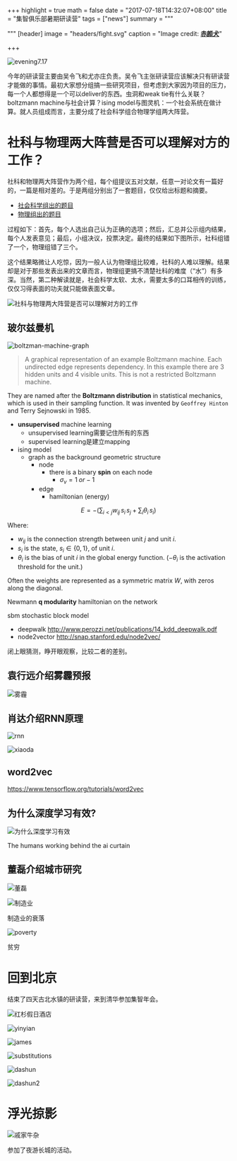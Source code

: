 +++
highlight = true
math = false
date = "2017-07-18T14:32:07+08:00"
title = "集智俱乐部暑期研读营"
tags = ["news"]
summary = """

"""
[header]
  image = "headers/fight.svg"
  caption = "Image credit: [**赤颜犬**](https://github.com/gcushen/hugo-academic/)"

+++


![evening7.17](/img/qiniu/night.png)



今年的研读营主要由吴令飞和尤亦庄负责。吴令飞主张研读营应该解决只有研读营才能做的事情。最初大家想分组搞一些研究项目，但考虑到大家因为项目的压力，每一个人都想得是一个可以deliver的东西。虫洞和weak tie有什么关联？boltzmann machine与社会计算？ising model与图灵机：一个社会系统在做计算。就人员组成而言，主要分成了社会科学组合物理学组两大阵营。

# 社科与物理两大阵营是否可以理解对方的工作？

社科和物理两大阵营作为两个组，每个组提议五对文献，任意一对论文有一篇好的，一篇是相对差的。于是两组分别出了一套题目，仅仅给出标题和摘要。

- [社会科学组出的题目](http://wiki.swarma.net/images/4/48/Group-social-papers.pdf)  
- [物理组出的题目](http://wiki.swarma.net/images/7/7d/Group-physics-papers.pdf)

过程如下：首先，每个人选出自己认为正确的选项；然后，汇总并公示组内结果，每个人发表意见；最后，小组决议，投票决定。最终的结果如下图所示，社科组错了一个，物理组错了三个。

这个结果略微让人吃惊，因为一般人认为物理组比较难，社科的人难以理解。结果却是对于那些发表出来的文章而言，物理组更搞不清楚社科的难度（“水”）有多深。当然，第二种解读就是，社会科学太软、太水，需要太多的口耳相传的训练，仅仅习得表面的功夫就只能做表面文章。

![社科与物理两大阵营是否可以理解对方的工作](/img/qiniu/bd53c2608f5ec559393a88dd7dba0ea2.png)


## 玻尔兹曼机

![boltzman-machine-graph](/img/qiniu/36eda36920ae58ce5a77995d72cef623.png)

> A graphical representation of an example Boltzmann machine. Each undirected edge represents dependency. In this example there are 3 hidden units and 4 visible units. This is not a restricted Boltzmann machine.

They are named after the **Boltzmann distribution** in statistical mechanics, which is used in their sampling function. It was invented by `Geoffrey Hinton` and Terry Sejnowski in 1985.

- **unsupervised** machine learning
  - unsupervised learning需要记住所有的东西
  - supervised learning是建立mapping
- ising model
  - graph as the background geometric structure
    - node
      - there is a binary **spin** on each node
        - $\sigma_v = 1 \; or -1$
    - edge
      - hamiltonian (energy)

$$E = -\left(\sum_{i<j} w_{ij} \, s_i \, s_j + \sum_i \theta_i \, s_i \right)$$

Where:
* $w_{ij}$ is the connection strength between unit $j$ and unit $i$.
* $s_i$ is the state, $s_i \in \{0,1\}$, of unit $i$.
* $\theta_i$ is the bias of unit $i$ in the global energy function. ($-\theta_i$ is the activation threshold for the unit.)

Often the weights are represented as a symmetric matrix $W$, with zeros along the diagonal.


Newmann **q modularity** hamiltonian on the network

sbm stochastic block model

- deepwalk http://www.perozzi.net/publications/14_kdd_deepwalk.pdf
- node2vector http://snap.stanford.edu/node2vec/

闭上眼猜测，睁开眼观察，比较二者的差别。

## 袁行远介绍雾霾预报

![雾霾](/img/qiniu/fee8f8445f3dbf217887e078ed18ac81.png)

## 肖达介绍RNN原理

![rnn](/img/qiniu/a94dd5e7b694f5bcb5ae680122ba5c9d.png)

![xiaoda](/img/qiniu/3b4701e0d6860abbb78959216c3b1d2d.png)

## word2vec

https://www.tensorflow.org/tutorials/word2vec

## 为什么深度学习有效?

![为什么深度学习有效](/img/qiniu/c577e1dc974990e2d7b7893293d15ea6.png)

The humans working behind the ai curtain

## 董磊介绍城市研究

![董磊](/img/qiniu/90ef9b65b37fc877336c25e72113f1f4.png)

![制造业](/img/qiniu/ba1cceabb662ea98c1c629363f3c6736.png)

制造业的衰落

![poverty](/img/qiniu/74c1ad741f419d67ca138f463f2b4dc1.png)

贫穷

# 回到北京

结束了四天古北水镇的研读营，来到清华参加集智年会。

![红杉假日酒店](/img/qiniu/e7d31bd4fcfe761a74e217a8e7e9b07a.png)

![yinyian](/img/qiniu/15856c7ae7e5f065630ba2d673495ce1.png)

![james](/img/qiniu/bb3f2ecdbbd34e663ea4e8fd07b20882.png)

![substitutions](/img/qiniu/18eaee1d9c2c9c48cd0895ba502d06a4.png)

![dashun](/img/qiniu/d65fa3234c4acc2d6ff49a6a8e492260.png)

![dashun2](/img/qiniu/1636c0143f9fd911f1407c92ba936b44.png)

# 浮光掠影

![戚家牛杂](/img/qiniu/05ec192dccf36de80f11b36ccc7fc38d.png)

参加了夜游长城的活动。
